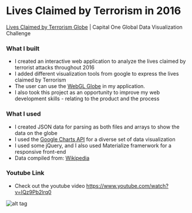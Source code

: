 # Lives Claimed by Terrorism  in 2016
 [Lives Claimed by Terrorism Globe](https://puyush6889.github.io/CapitalOneChallenge/) | Capital One Global Data Visualization Challenge
### What I built
* I created an interactive web application to analyze the lives claimed by terrorist attacks throughout 2016
* I added different visualization tools from google to express the lives claimed by Terrorism
* The user can use the [WebGL Globe](https://www.chromeexperiments.com/globe) in my application.
* I also took this project as an opportunity to improve my web development skills - relating to the product and the process

### What I used
* I created JSON data for parsing as both files and arrays to show the data on the globe
* I used the [Google Charts API](https://developers.google.com/chart/) for a diverse set of data visualization
* I used some jQuery, and I also used Materialize framerwork for a responsive front-end
* Data compiled from: [Wikipedia](https://en.wikipedia.org/wiki/List_of_terrorist_incidents)

### Youtube Link
* Check out the youtube video https://www.youtube.com/watch?v=IQz9Pb2lrq0

![alt tag](https://j.gifs.com/LgAlwj.gif)

